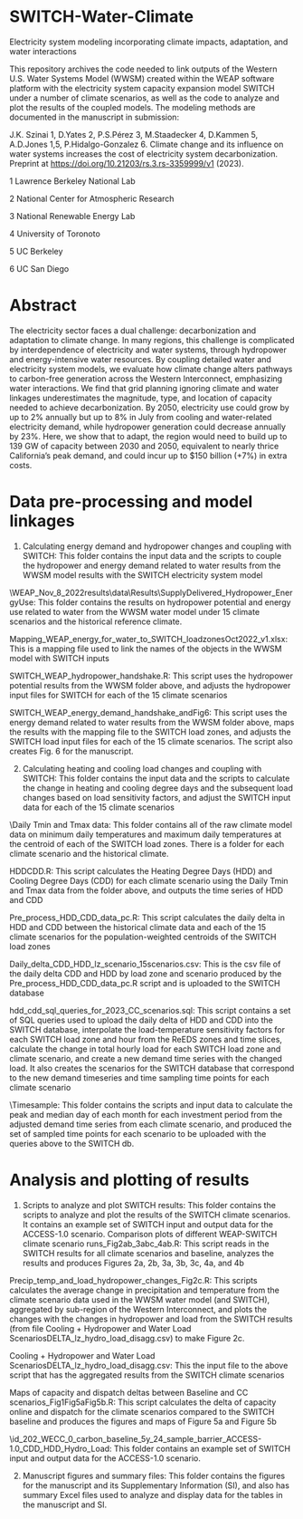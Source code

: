 # SWITCH-Water-Climate
Electricity system modeling incorporating climate impacts, adaptation, and water interactions

This repository archives the code needed to link outputs of the Western U.S. Water Systems Model (WWSM) created within the WEAP software platform with the electricity system capacity expansion model SWITCH under a number of climate scenarios, as well as the code to analyze and plot the results of the coupled models. The modeling methods are documented in the manuscript in submission:

J.K. Szinai 1, D.Yates 2, P.S.Pérez 3, M.Staadecker 4, D.Kammen 5, A.D.Jones 1,5, P.Hidalgo-Gonzalez 6. Climate change and its influence on water systems increases the cost of electricity system decarbonization. Preprint at https://doi.org/10.21203/rs.3.rs-3359999/v1 (2023).

1 Lawrence Berkeley National Lab

2 National Center for Atmospheric Research

3 National Renewable Energy Lab

4 University of Toronoto

5 UC Berkeley

6 UC San Diego

# Abstract

The electricity sector faces a dual challenge: decarbonization and adaptation to climate change. In many regions, this challenge is complicated by interdependence of electricity and water systems, through hydropower and energy-intensive water resources. By coupling detailed water and electricity system models, we evaluate how climate change alters pathways to carbon-free generation across the Western Interconnect, emphasizing water interactions. We find that grid planning ignoring climate and water linkages underestimates the magnitude, type, and location of capacity needed to achieve decarbonization. By 2050, electricity use could grow by up to 2% annually but up to 8% in July from cooling and water-related electricity demand, while hydropower generation could decrease annually by 23%. Here, we show that to adapt, the region would need to build up to 139 GW of capacity between 2030 and 2050, equivalent to nearly thrice California’s peak demand, and could incur up to $150 billion (+7%) in extra costs.

# Data pre-processing and model linkages
1. Calculating energy demand and hydropower changes and coupling with SWITCH:
This folder contains the input data and the scripts to couple the hydropower and energy demand related to water results from the WWSM model results with the SWITCH electricity system model
   
\WEAP_Nov_8_2022results\data\Results\SupplyDelivered_Hydropower_EnergyUse\: This folder contains the results on hydropower potential and energy use related to water from the WWSM water model under 15 climate scenarios and the historical reference climate.

Mapping_WEAP_energy_for_water_to_SWITCH_loadzonesOct2022_v1.xlsx: This is a mapping file used to link the names of the objects in the WWSM model with SWITCH inputs

SWITCH_WEAP_hydropower_handshake.R: This script uses the hydropower potential results from the WWSM folder above, and adjusts the hydropower input files for SWITCH for each of the 15 climate scenarios

SWITCH_WEAP_energy_demand_handshake_andFig6: This script uses the energy demand related to water results from the WWSM folder above, maps the results with the mapping file to the SWITCH load zones, and adjusts the SWITCH load input files for each of the 15 climate scenarios. The script also creates Fig. 6 for the manuscript.

2. Calculating heating and cooling load changes and coupling with SWITCH:
This folder contains the input data and the scripts to calculate the change in heating and cooling degree days and the subsequent load changes based on load sensitivity factors, and adjust the SWITCH input data for each of the 15 climate scenarios 

\Daily Tmin and Tmax data\: This folder contains all of the raw climate model data on minimum daily temperatures and maximum daily temperatures at the centroid of each of the SWITCH load zones. There is a folder for each climate scenario and the historical climate.

HDDCDD.R: This script calculates the Heating Degree Days (HDD) and Cooling Degree Days (CDD) for each climate scenario using the Daily Tmin and Tmax data from the folder above, and outputs the time series of HDD and CDD

Pre_process_HDD_CDD_data_pc.R: This script calculates the daily delta in HDD and CDD between the historical climate data and each of the 15 climate scenarios for the population-weighted centroids of the SWITCH load zones

Daily_delta_CDD_HDD_lz_scenario_15scenarios.csv: This is the csv file of the daily delta CDD and HDD by load zone and scenario produced by the Pre_process_HDD_CDD_data_pc.R script and is uploaded to the SWITCH database

hdd_cdd_sql_queries_for_2023_CC_scenarios.sql: This script contains a set of SQL queries used to upload the daily delta of HDD and CDD into the SWITCH database, interpolate the load-temperature sensitivity factors for each SWITCH load zone and hour from the ReEDS zones and time slices, calculate the change in total hourly load for each SWITCH load zone and climate scenario, and create a new demand time series with the changed load. It also creates the scenarios for the SWITCH database that correspond to the new demand timeseries and time sampling time points for each climate scenario

\Timesample\: This folder contains the scripts and input data to calculate the peak and median day of each month for each investment period from the adjusted demand time series from each climate scenario, and produced the set of sampled time points for each scenario to be uploaded with the queries above to the SWITCH db.

# Analysis and plotting of results
1. Scripts to analyze and plot SWITCH results:
This folder contains the scripts to analyze and plot the results of the SWITCH climate scenarios. It contains an example set of SWITCH input and output data for the ACCESS-1.0 scenario.
Comparison plots of different WEAP-SWITCH climate scenario runs_Fig2ab_3abc_4ab.R: This script reads in the SWITCH results for all climate scenarios and baseline, analyzes the results and produces Figures 2a, 2b, 3a, 3b, 3c, 4a, and 4b

Precip_temp_and_load_hydropower_changes_Fig2c.R: This scripts calculates the average change in precipitation and temperature from the climate scenario data used in the WWSM water model (and SWITCH), aggregated by sub-region of the Western Interconnect, and plots the changes with the changes in hydropower and load from the SWITCH results (from file Cooling + Hydropower and Water Load ScenariosDELTA_lz_hydro_load_disagg.csv) to make Figure 2c.

Cooling + Hydropower and Water Load ScenariosDELTA_lz_hydro_load_disagg.csv: This the input file to the above script that has the aggregated results from the SWITCH climate scenarios 

Maps of capacity and dispatch deltas between Baseline and CC scenarios_Fig1Fig5aFig5b.R: This script calculates the delta of capacity online and dispatch for the climate scenarios compared to the SWITCH baseline and produces the figures and maps of Figure 5a and Figure 5b

\id_202_WECC_0_carbon_baseline_5y_24_sample_barrier_ACCESS-1.0_CDD_HDD_Hydro_Load\: This folder contains an example set of SWITCH input and output data for the ACCESS-1.0 scenario.

2. Manuscript figures and summary files:
This folder contains the figures for the manuscript and its Supplementary Information (SI), and also has summary Excel files used to analyze and display data for the tables in the manuscript and SI.


